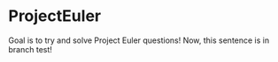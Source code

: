ProjectEuler
============
Goal is to try and solve Project Euler questions!
Now, this sentence is in branch test!
